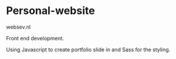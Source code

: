 # Personal-website
websev.nl

Front end development. 

Using Javascript to create portfolio slide in and Sass for the styling.
